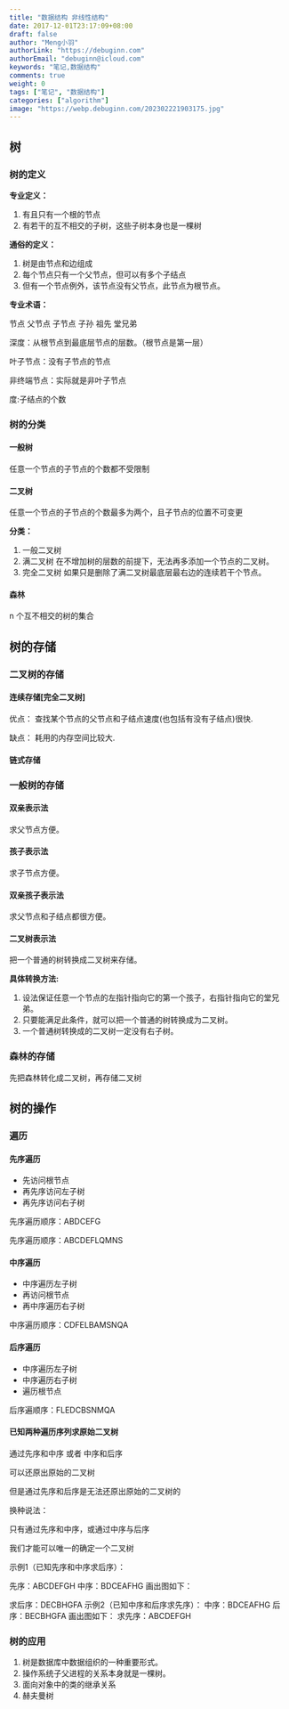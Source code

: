 ```yaml
---
title: "数据结构 非线性结构"
date: 2017-12-01T23:17:09+08:00
draft: false
author: "Meng小羽"
authorLink: "https://debuginn.com"
authorEmail: "debuginn@icloud.com"
keywords: "笔记,数据结构"
comments: true
weight: 0
tags: ["笔记", "数据结构"]
categories: ["algorithm"]
image: "https://webp.debuginn.com/202302221903175.jpg"
---
```


## 树

### 树的定义

**专业定义：**

1. 有且只有一个根的节点 
2. 有若干的互不相交的子树，这些子树本身也是一棵树

**通俗的定义：**

1. 树是由节点和边组成 
2. 每个节点只有一个父节点，但可以有多个子结点 
3. 但有一个节点例外，该节点没有父节点，此节点为根节点。

**专业术语：**

节点 父节点 子节点 子孙 祖先 堂兄弟

深度：从根节点到最底层节点的层数。（根节点是第一层）

叶子节点：没有子节点的节点

非终端节点：实际就是非叶子节点

度:子结点的个数

### 树的分类

#### 一般树

任意一个节点的子节点的个数都不受限制

#### 二叉树

任意一个节点的子节点的个数最多为两个，且子节点的位置不可变更

**分类：**

1. 一般二叉树 
2. 满二叉树 在不增加树的层数的前提下，无法再多添加一个节点的二叉树。 
3. 完全二叉树 如果只是删除了满二叉树最底层最右边的连续若干个节点。

#### 森林

n 个互不相交的树的集合

## 树的存储

### 二叉树的存储

#### 连续存储[完全二叉树]

优点：
查找某个节点的父节点和子结点速度(也包括有没有子结点)很快.

缺点：
耗用的内存空间比较大.

#### 链式存储

### 一般树的存储

#### 双亲表示法

求父节点方便。

#### 孩子表示法

求子节点方便。

#### 双亲孩子表示法

求父节点和子结点都很方便。

#### 二叉树表示法

把一个普通的树转换成二叉树来存储。

**具体转换方法:**

1. 设法保证任意一个节点的左指针指向它的第一个孩子，右指针指向它的堂兄弟。 
2. 只要能满足此条件，就可以把一个普通的树转换成为二叉树。 
3. 一个普通树转换成的二叉树一定没有右子树。

### 森林的存储

先把森林转化成二叉树，再存储二叉树

## 树的操作

### 遍历

#### 先序遍历

- 先访问根节点 
- 再先序访问左子树 
- 再先序访问右子树

先序遍历顺序：ABDCEFG

先序遍历顺序：ABCDEFLQMNS

#### 中序遍历

- 中序遍历左子树 
- 再访问根节点 
- 再中序遍历右子树

中序遍历顺序：CDFELBAMSNQA

#### 后序遍历

- 中序遍历左子树 
- 中序遍历右子树 
- 遍历根节点

后序遍顺序：FLEDCBSNMQA

#### 已知两种遍历序列求原始二叉树

通过先序和中序 或者 中序和后序

可以还原出原始的二叉树

但是通过先序和后序是无法还原出原始的二叉树的

换种说法：

只有通过先序和中序，或通过中序与后序

我们才能可以唯一的确定一个二叉树

示例1（已知先序和中序求后序）：

先序：ABCDEFGH
中序：BDCEAFHG
画出图如下：

求后序：DECBHGFA
示例2（已知中序和后序求先序）：
中序：BDCEAFHG
后序：BECBHGFA
画出图如下：
求先序：ABCDEFGH

### 树的应用

1. 树是数据库中数据组织的一种重要形式。 
2. 操作系统子父进程的关系本身就是一棵树。 
3. 面向对象中的类的继承关系 
4. 赫夫曼树